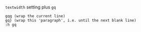 `textwidth` setting plus `gq`

```
gqq (wrap the current line)
gq} (wrap this 'paragraph', i.e. until the next blank line)
:h gq
```
